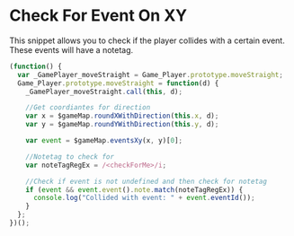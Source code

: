 # Check For Event On XY

This snippet allows you to check if the player collides with a
certain event. These events will have a <checkForMe> notetag.

```js
(function() {
  var _GamePlayer_moveStraight = Game_Player.prototype.moveStraight;
  Game_Player.prototype.moveStraight = function(d) {
    _GamePlayer_moveStraight.call(this, d);

    //Get coordiantes for direction
    var x = $gameMap.roundXWithDirection(this.x, d);
    var y = $gameMap.roundYWithDirection(this.y, d);

    var event = $gameMap.eventsXy(x, y)[0];

    //Notetag to check for
    var noteTagRegEx = /<checkForMe>/i;

    //Check if event is not undefined and then check for notetag
    if (event && event.event().note.match(noteTagRegEx)) {
      console.log("Collided with event: " + event.eventId());
    }
  };
})();
```
